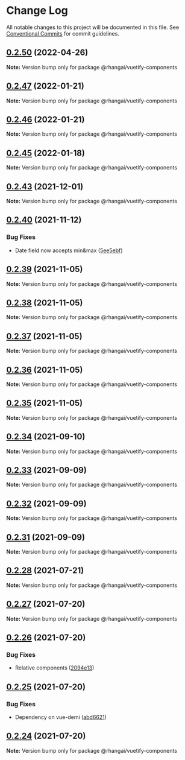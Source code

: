 # Change Log

All notable changes to this project will be documented in this file.
See [Conventional Commits](https://conventionalcommits.org) for commit guidelines.

## [0.2.50](https://github.com/rhangai/node-web-packages/compare/v0.2.49...v0.2.50) (2022-04-26)

**Note:** Version bump only for package @rhangai/vuetify-components





## [0.2.47](https://github.com/rhangai/node-web-packages/compare/v0.2.46...v0.2.47) (2022-01-21)

**Note:** Version bump only for package @rhangai/vuetify-components





## [0.2.46](https://github.com/rhangai/node-web-packages/compare/v0.2.45...v0.2.46) (2022-01-21)

**Note:** Version bump only for package @rhangai/vuetify-components





## [0.2.45](https://github.com/rhangai/node-web-packages/compare/v0.2.44...v0.2.45) (2022-01-18)

**Note:** Version bump only for package @rhangai/vuetify-components





## [0.2.43](https://github.com/rhangai/node-web-packages/compare/v0.2.42...v0.2.43) (2021-12-01)

**Note:** Version bump only for package @rhangai/vuetify-components





## [0.2.40](https://github.com/rhangai/node-web-packages/compare/v0.2.39...v0.2.40) (2021-11-12)


### Bug Fixes

* Date field now accepts min&max ([5ee5ebf](https://github.com/rhangai/node-web-packages/commit/5ee5ebfe74f290122885b670c75ace5062636a3b))





## [0.2.39](https://github.com/rhangai/node-web-packages/compare/v0.2.38...v0.2.39) (2021-11-05)

**Note:** Version bump only for package @rhangai/vuetify-components





## [0.2.38](https://github.com/rhangai/node-web-packages/compare/v0.2.37...v0.2.38) (2021-11-05)

**Note:** Version bump only for package @rhangai/vuetify-components





## [0.2.37](https://github.com/rhangai/node-web-packages/compare/v0.2.36...v0.2.37) (2021-11-05)

**Note:** Version bump only for package @rhangai/vuetify-components





## [0.2.36](https://github.com/rhangai/node-web-packages/compare/v0.2.35...v0.2.36) (2021-11-05)

**Note:** Version bump only for package @rhangai/vuetify-components





## [0.2.35](https://github.com/rhangai/node-web-packages/compare/v0.2.34...v0.2.35) (2021-11-05)

**Note:** Version bump only for package @rhangai/vuetify-components





## [0.2.34](https://github.com/rhangai/node-web-packages/compare/v0.2.33...v0.2.34) (2021-09-10)

**Note:** Version bump only for package @rhangai/vuetify-components





## [0.2.33](https://github.com/rhangai/node-web-packages/compare/v0.2.32...v0.2.33) (2021-09-09)

**Note:** Version bump only for package @rhangai/vuetify-components





## [0.2.32](https://github.com/rhangai/node-web-packages/compare/v0.2.31...v0.2.32) (2021-09-09)

**Note:** Version bump only for package @rhangai/vuetify-components





## [0.2.31](https://github.com/rhangai/node-web-packages/compare/v0.2.30...v0.2.31) (2021-09-09)

**Note:** Version bump only for package @rhangai/vuetify-components





## [0.2.28](https://github.com/rhangai/node-web-packages/compare/v0.2.27...v0.2.28) (2021-07-21)

**Note:** Version bump only for package @rhangai/vuetify-components





## [0.2.27](https://github.com/rhangai/node-web-packages/compare/v0.2.26...v0.2.27) (2021-07-20)

**Note:** Version bump only for package @rhangai/vuetify-components





## [0.2.26](https://github.com/rhangai/node-web-packages/compare/v0.2.25...v0.2.26) (2021-07-20)


### Bug Fixes

* Relative components ([2094e13](https://github.com/rhangai/node-web-packages/commit/2094e1315386c69b0c19dd05f830c010dd0141c9))





## [0.2.25](https://github.com/rhangai/node-web-packages/compare/v0.2.24...v0.2.25) (2021-07-20)


### Bug Fixes

* Dependency on vue-demi ([abd6621](https://github.com/rhangai/node-web-packages/commit/abd6621d025fe38c2b42758a02c9dc30951f7713))





## [0.2.24](https://github.com/rhangai/node-web-packages/compare/v0.2.23...v0.2.24) (2021-07-20)

**Note:** Version bump only for package @rhangai/vuetify-components
